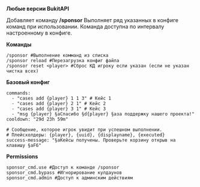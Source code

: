 ****Любые версии BukitAPI****

Добавляет команду **/sponsor**
Выполняет ряд указанных в конфиге команд при использовании. 
Команда доступна по интервалу настроенному в конфиге.

**Команды**
```
/sponsor #Выполнение комманд из списка
/sponsor reload #Перезагрузка конфиг файла
/sponsor reset <player> #Сброс КД игроку если указан (если не указан чистка всех)
```
**Базовый конфиг**
```
commands:
  - "cases add {player} 1 1 3" # Кейс 1
  - "cases add {player} 2 1" # Кейс 2
  - "cases add {player} 3 1" # Кейс 3
  - "msg {player} §aСпасибо §d{player} §aза поддержку нашего проекта!"
cooldown: "29d 23h 59m"

# Сообщение, которое игрок увидит при успешном выполнении.
# Плейсхолдеры: {player}, {uuid}, {displayname}, {executed}
success-message: "§aКейсы получены. Проверьте корзину открыв на клавишу §aF6"
```
**Permissions**
```
sponsor_cmd.use #Доступ к команде /sponsor
sponsor_cmd.bypass #Игнорирование кулдаунов
sponsor_cmd.admin #Доступ к админским действиям
```
